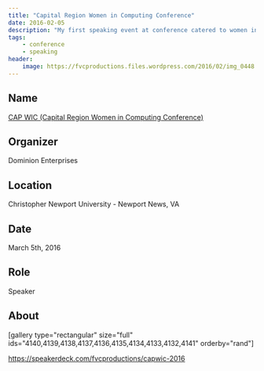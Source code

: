 ```yaml
---
title: "Capital Region Women in Computing Conference"
date: 2016-02-05
description: "My first speaking event at conference catered to women in technology."
tags:
    - conference
    - speaking
header:
    image: https://fvcproductions.files.wordpress.com/2016/02/img_0448.jpg
---
```


## Name

<a title="CAP WIC (Capital Region Women in Computing Conference)" href="https://capwic.org " target="_blank" rel="noopener">CAP WIC (Capital Region Women in Computing Conference)</a>

## Organizer

Dominion Enterprises

## Location

Christopher Newport University - Newport News, VA

## Date

March 5th, 2016

## Role

Speaker

## About

[gallery type="rectangular" size="full" ids="4140,4139,4138,4137,4136,4135,4134,4133,4132,4141" orderby="rand"]

https://speakerdeck.com/fvcproductions/capwic-2016
